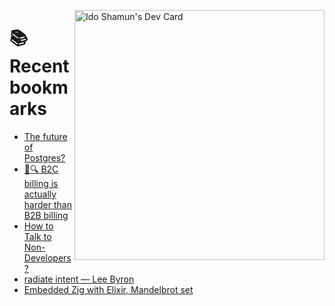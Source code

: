 <a href="https://app.daily.dev/idoshamun"><img src="https://api.daily.dev/devcards/v2/28849d86070e4c099c877ab6837c61f0.png?type=default&r=auy" align="right" width="400" alt="Ido Shamun's Dev Card"/></a>

# 📚 Recent bookmarks
<!-- BOOKMARKS:START -->
- [The future of Postgres?](https://app.daily.dev/posts/TrtOZCMqq?utm_source=rss&utm_medium=bookmarks&utm_campaign=28849d86070e4c099c877ab6837c61f0)
- [🤔🔍 B2C billing is actually harder than B2B billing](https://app.daily.dev/posts/ymtWrmuep?utm_source=rss&utm_medium=bookmarks&utm_campaign=28849d86070e4c099c877ab6837c61f0)
- [How to Talk to Non-Developers?](https://app.daily.dev/posts/sPRge8xBX?utm_source=rss&utm_medium=bookmarks&utm_campaign=28849d86070e4c099c877ab6837c61f0)
- [radiate intent — Lee Byron](https://app.daily.dev/posts/wBsQ2MFso?utm_source=rss&utm_medium=bookmarks&utm_campaign=28849d86070e4c099c877ab6837c61f0)
- [Embedded Zig with Elixir, Mandelbrot set](https://app.daily.dev/posts/0cDPCfbne?utm_source=rss&utm_medium=bookmarks&utm_campaign=28849d86070e4c099c877ab6837c61f0)
<!-- BOOKMARKS:END -->

